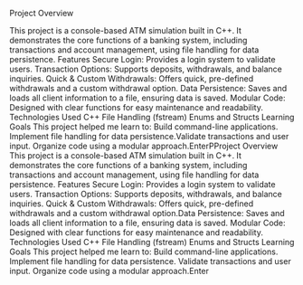 Project Overview 

​This project is a console-based ATM simulation built in C++. It demonstrates the core functions of a banking system, including transactions and account management, using file handling for data persistence.
​Features
​Secure Login: Provides a login system to validate users.
​Transaction Options: Supports deposits, withdrawals, and balance inquiries.
​Quick & Custom Withdrawals: Offers quick, pre-defined withdrawals and a custom withdrawal option.
​Data Persistence: Saves and loads all client information to a file, ensuring data is saved.
​Modular Code: Designed with clear functions for easy maintenance and readability.
​Technologies Used
​C++
​File Handling (fstream)
​Enums and Structs
​Learning Goals
​This project helped me learn to:
​Build command-line applications.
​Implement file handling for data persistence.
​Validate transactions and user input.
​Organize code using a modular approach.EnterPProject Overview
​This project is a console-based ATM simulation built in C++. It demonstrates the core functions of a banking system, including transactions and account management, using file handling for data persistence.
​Features
​Secure Login: Provides a login system to validate users.
​Transaction Options: Supports deposits, withdrawals, and balance inquiries.
​Quick & Custom Withdrawals: Offers quick, pre-defined withdrawals and a custom withdrawal option.
​Data Persistence: Saves and loads all client information to a file, ensuring data is saved.
​Modular Code: Designed with clear functions for easy maintenance and readability.
​Technologies Used
​C++
​File Handling (fstream)
​Enums and Structs
​Learning Goals
​This project helped me learn to:
​Build command-line applications.
​Implement file handling for data persistence.
​Validate transactions and user input.
​Organize code using a modular approach.Enter
